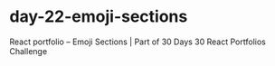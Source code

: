 # day-22-emoji-sections
React portfolio – Emoji Sections | Part of 30 Days 30 React Portfolios Challenge
